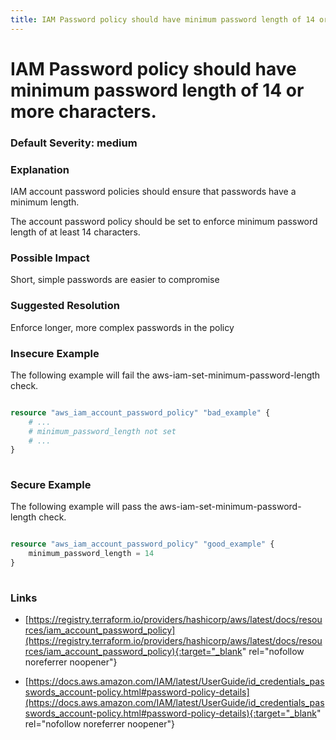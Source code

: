 ```yaml
---
title: IAM Password policy should have minimum password length of 14 or more characters.
---
```


# IAM Password policy should have minimum password length of 14 or more characters.

### Default Severity: <span class="severity medium">medium</span>

### Explanation

IAM account password policies should ensure that passwords have a minimum length. 

The account password policy should be set to enforce minimum password length of at least 14 characters.

### Possible Impact
Short, simple passwords are easier to compromise

### Suggested Resolution
Enforce longer, more complex passwords in the policy


### Insecure Example

The following example will fail the aws-iam-set-minimum-password-length check.
```terraform

resource "aws_iam_account_password_policy" "bad_example" {
	# ...
	# minimum_password_length not set
	# ...
}
		
```



### Secure Example

The following example will pass the aws-iam-set-minimum-password-length check.
```terraform

resource "aws_iam_account_password_policy" "good_example" {
	minimum_password_length = 14
}
	
```



### Links


- [https://registry.terraform.io/providers/hashicorp/aws/latest/docs/resources/iam_account_password_policy](https://registry.terraform.io/providers/hashicorp/aws/latest/docs/resources/iam_account_password_policy){:target="_blank" rel="nofollow noreferrer noopener"}

- [https://docs.aws.amazon.com/IAM/latest/UserGuide/id_credentials_passwords_account-policy.html#password-policy-details](https://docs.aws.amazon.com/IAM/latest/UserGuide/id_credentials_passwords_account-policy.html#password-policy-details){:target="_blank" rel="nofollow noreferrer noopener"}



